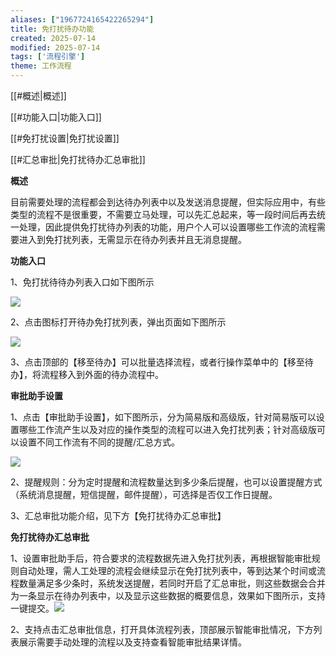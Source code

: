 ```yaml
---
aliases: ["1967724165422265294"]
title: 免打扰待办功能
created: 2025-07-14
modified: 2025-07-14
tags: ['流程引擎']
theme: 工作流程
---
```


[[#概述|概述]]

[[#功能入口|功能入口]]

[[#免打扰设置|免打扰设置]]

[[#汇总审批|免打扰待办汇总审批]]

**概述**

目前需要处理的流程都会到达待办列表中以及发送消息提醒，但实际应用中，有些类型的流程不是很重要，不需要立马处理，可以先汇总起来，等一段时间后再去统一处理，因此提供免打扰待办列表的功能，用户个人可以设置哪些工作流的流程需要进入到免打扰列表，无需显示在待办列表并且无消息提醒。

**功能入口**

1、免打扰待待办列表入口如下图所示

![](https://myhelpdoc.oss-cn-heyuan.aliyuncs.com/mdimages/fd15cf89c204456f2186913789677c72.jpg)

2、点击图标打开待办免打扰列表，弹出页面如下图所示

![](https://myhelpdoc.oss-cn-heyuan.aliyuncs.com/mdimages/96065cfd594eb70e3da8787369a4b69f.jpg)

3、点击顶部的【移至待办】可以批量选择流程，或者行操作菜单中的【移至待办】，将流程移入到外面的待办流程中。

**审批助手设置**

1、点击【审批助手设置】，如下图所示，分为简易版和高级版，针对简易版可以设置哪些工作流产生以及对应的操作类型的流程可以进入免打扰列表；针对高级版可以设置不同工作流有不同的提醒/汇总方式。

![](https://myhelpdoc.oss-cn-heyuan.aliyuncs.com/mdimages/2b81ca656a4d8a7191df11cb46acb071.jpg)

2、提醒规则：分为定时提醒和流程数量达到多少条后提醒，也可以设置提醒方式（系统消息提醒，短信提醒，邮件提醒），可选择是否仅工作日提醒。

3、汇总审批功能介绍，见下方【免打扰待办汇总审批】

**免打扰待办汇总审批**

1、设置审批助手后，符合要求的流程数据先进入免打扰列表，再根据智能审批规则自动处理，需人工处理的流程会继续显示在免打扰列表中，等到达某个时间或流程数量满足多少条时，系统发送提醒，若同时开启了汇总审批，则这些数据会合并为一条显示在待办列表中，以及显示这些数据的概要信息，效果如下图所示，支持一键提交。![](https://myhelpdoc.oss-cn-heyuan.aliyuncs.com/mdimages/1dca328776589217ffea0883df0a3107.jpg)

2、支持点击汇总审批信息，打开具体流程列表，顶部展示智能审批情况，下方列表展示需要手动处理的流程以及支持查看智能审批结果详情。

